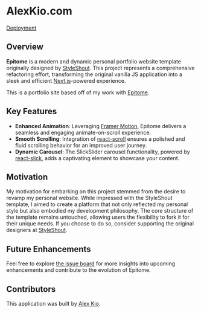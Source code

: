 # AlexKio.com

[Deployment](https://www.alexkio.com/)

## Overview

**Epitome** is a modern and dynamic personal portfolio website template originally designed by [StyleShout](https://styleshout.com/free-templates/epitome/). This project represents a comprehensive refactoring effort, transforming the original vanilla JS application into a sleek and efficient [Next.js](https://nextjs.org/)-powered experience.

This is a portfolio site based off of my work with [Epitome](https://github.com/alexmkio/epitome).

## Key Features

- **Enhanced Animation**: Leveraging [Framer Motion](https://www.framer.com/motion/), Epitome delivers a seamless and engaging animate-on-scroll experience.
- **Smooth Scrolling**: Integration of [react-scroll](https://github.com/fisshy/react-scroll) ensures a polished and fluid scrolling behavior for an improved user journey.
- **Dynamic Carousel**: The SlickSlider carousel functionality, powered by [react-slick](https://github.com/akiran/react-slick), adds a captivating element to showcase your content.

## Motivation

My motivation for embarking on this project stemmed from the desire to revamp my personal website. While impressed with the StyleShout template, I aimed to create a platform that not only reflected my personal style but also embodied my development philosophy. The core structure of the template remains untouched, allowing users the flexibility to fork it for their unique needs. If you choose to do so, consider supporting the original designers at [StyleShout](https://styleshout.com/free-templates/epitome/).

## Future Enhancements

Feel free to explore [the issue board](https://github.com/alexmkio/epitome/issues) for more insights into upcoming enhancements and contribute to the evolution of Epitome.

## Contributors

This application was built by [Alex Kio](https://www.linkedin.com/in/alexkio/).
